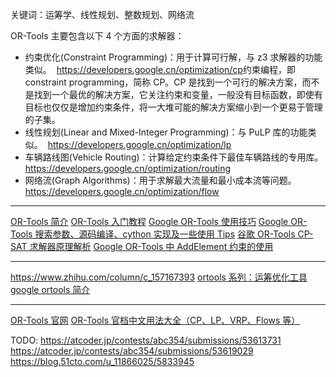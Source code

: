 关键词：运筹学、线性规划、整数规划、网络流

OR-Tools 主要包含以下 4 个方面的求解器：

- 约束优化(Constraint Programming)：用于计算可行解，与 z3 求解器的功能类似。​​ 
  ​https://developers.google.cn/optimization/cp​​
  约束编程，即 constraint programming，简称 CP。CP 是找到一个可行的解决方案，而不是找到一个最优的解决方案，它关注约束和变量，一般没有目标函数，即使有目标也仅仅是增加约束条件，将一大堆可能的解决方案缩小到一个更易于管理的子集。
- 线性规划(Linear and Mixed-Integer Programming)：与 PuLP 库的功能类似。​​ 
  ​https://developers.google.cn/optimization/lp​​
- 车辆路线图(Vehicle Routing)：计算给定约束条件下最佳车辆路线的专用库。​
  ​​https://developers.google.cn/optimization/routing​​
- 网络流(Graph Algorithms)：用于求解最大流量和最小成本流等问题。​​ 
  ​https://developers.google.cn/optimization/flow​​

---

[OR-Tools 简介](https://zhuanlan.zhihu.com/p/547925740)
[OR-Tools 入门教程](https://zhuanlan.zhihu.com/p/551807837)
[Google OR-Tools 使用技巧](https://zhuanlan.zhihu.com/p/629643347)
[Google OR-Tools 搜索参数、源码编译、cython 实现及一些使用 Tips](https://zhuanlan.zhihu.com/p/374530559)
[谷歌 OR-Tools CP-SAT 求解器原理解析](https://zhuanlan.zhihu.com/p/631406803)
[Google OR-Tools 中 AddElement 约束的使用](https://zhuanlan.zhihu.com/p/632897768)

---

https://www.zhihu.com/column/c_157167393
[ortools 系列：运筹优化工具 google ortools 简介](https://zhuanlan.zhihu.com/p/55089642)

---

[OR-Tools 官网](https://developers.google.cn/optimization?hl=zh-cn)
[OR-Tools 官档中文用法大全（CP、LP、VRP、Flows 等）](https://blog.51cto.com/u_11866025/5833945)

TODO:
https://atcoder.jp/contests/abc354/submissions/53613731
https://atcoder.jp/contests/abc354/submissions/53619029
https://blog.51cto.com/u_11866025/5833945
